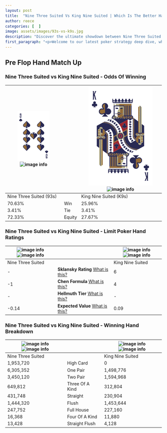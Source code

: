 ```yaml
---
layout: post
title:  "Nine Three Suited Vs King Nine Suited | Which Is The Better Hand In Poker? A Complete Guide"
author: reece
categories: [  ]
image: assets/images/93s-vs-k9s.jpg
description: "Discover the ultimate showdown between Nine Three Suited and King Nine Suited in poker! Uncover the odds, strategies, and scenarios where one hand triumphs over the other. Get ready to up your poker game with this thrilling analysis."
first_paragraph: "<p>Welcome to our latest poker strategy deep dive, where we're pitting two distinct hands against each other in a high-stakes showdown: Nine Three Suited vs King Nine Suited.</p><p>In the dynamic world of poker, every decision counts, and knowing which hand holds the upper hand is key to your success at the table.</p><p>In this article, we'll dissect these two hands, explore the scenarios where one dominates the other, and equip you with the knowledge to make strategic choices that can tip the odds in your favor.</p><p>Get ready to unravel the intriguing dynamics of these poker hands and elevate your game to new heights.</p>"
---
```




[comment]: # (sp0)

## Pre Flop Hand Match Up

<div class="table hand-ratings" markdown="1"> 



### Nine Three Suited vs King Nine Suited - Odds Of Winning


    
| ![image info](assets/images/hand1/9.png) ![image info](assets/images/hand1/3s.png) |  | ![image info](assets/images/hand2/K.png) ![image info](assets/images/hand2/9s.png) |
| -------- | -------- | -------- |
| Nine Three Suited (93s) |  | King Nine Suited (K9s) |
| 70.63% | Win | 25.96% |
| 3.41% | Tie | 3.41% |
| 72.33% | Equity | 27.67% |




[comment]: # (sp1)



### Nine Three Suited vs King Nine Suited - Limit Poker Hand Ratings


    
| ![image info](https://www.riverpairs.com/assets/images/hand1/9.png) ![image info](https://www.riverpairs.com/assets/images/hand1/3s.png) |  | ![image info](https://www.riverpairs.com/assets/images/hand2/K.png) ![image info](https://www.riverpairs.com/assets/images/hand2/9s.png) |
| -------- | -------- | -------- |
| Nine Three Suited |  | King Nine Suited |
| - | **Sklansky Rating** [What is this?](/sklansky-rating-explained) | 6 |
| -1 | **Chen Formula** [What is this?](/chen-formula-explained) | 4 |
| - | **Hellmuth Tier** [What is this?](/Hellmuth-tier-explained) | - |
| -0.14 | **Expected Value** [What is this?](/expected-value-explained) | 0.09 |




[comment]: # (sp2)



### Nine Three Suited vs King Nine Suited - Winning Hand Breakdown


    
| ![image info](https://www.riverpairs.com/assets/images/hand1/9.png) ![image info](https://www.riverpairs.com/assets/images/hand1/3s.png) |  | ![image info](https://www.riverpairs.com/assets/images/hand2/K.png) ![image info](https://www.riverpairs.com/assets/images/hand2/9s.png) |
| -------- | -------- | -------- |
| Nine Three Suited |  | King Nine Suited |
| 1,953,720 | High Card | 0 |
| 6,305,352 | One Pair | 1,498,776 |
| 3,450,120 | Two Pair | 1,594,968 |
| 649,812 | Three Of A Kind | 312,804 |
| 431,748 | Straight | 230,904 |
| 1,444,320 | Flush | 1,453,644 |
| 247,752 | Full House | 227,160 |
| 16,368 | Four Of A Kind | 11,880 |
| 13,428 | Straight Flush | 4,128 |




[comment]: # (sp3)



</div>

[comment]: # (sp4)



[comment]: # (sp5)


